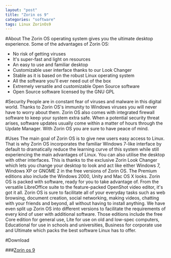 ```yaml
---
layout: "post"
title: "Zorin os 9"
categories: "software"
tags: Linux ZorinOs9
---
```

#About
The Zorin OS operating system gives you the ultimate desktop experience. Some of the advantages of Zorin OS:

- No risk of getting viruses
- It's super-fast and light on resources
- An easy to use and familiar desktop
- Customizable user interface thanks to our Look Changer
- Stable as it is based on the robust Linux operating system
- All the software you'll ever need out of the box
- Extremely versatile and customizable Open Source software
- Open Source software licensed by the GNU GPL

#Security
People are in constant fear of viruses and malware in this digital world. Thanks to Zorin OS's immunity to Windows viruses you will never have to worry about them. Zorin OS also comes with integrated firewall software to keep your system extra safe. When a potential security threat arises, software updates usually come within a matter of hours through the Update Manager. With Zorin OS you are sure to have peace of mind.

#Uses
The main goal of Zorin OS is to give new users easy access to Linux. That is why Zorin OS incorporates the familiar Windows 7-like interface by default to dramatically reduce the learning curve of this system while still experiencing the main advantages of Linux. You can also utilise the desktop with other interfaces. This is thanks to the exclusive Zorin Look Changer which lets you change your desktop to look and act like either Windows 7, Windows XP or GNOME 2 in the free versions of Zorin OS. The Premium editions also include the Windows 2000, Unity and Mac OS X looks.
Zorin OS is packed with software, ready for you to take advantage of. From the versatile LibreOffice suite to the feature-packed OpenShot video editor, it's got it all. Zorin OS is sure to facilitate all of your everyday tasks such as web browsing, document creation, social networking, making videos, chatting with your friends and beyond, all without having to install anything. We have even split up Zorin OS into different versions to facilitate the requirements of every kind of user with additional software. Those editions include the free Core edition for general use, Lite for use on old and low-spec computers, Educational for use in schools and universities, Business for corporate use and Ultimate which packs the best software Linux has to offer.

#Download

###[Zorin os 9](http://optimate.dl.sourceforge.net/project/zorin-os/9/zorin-os-9-core-32.iso)

